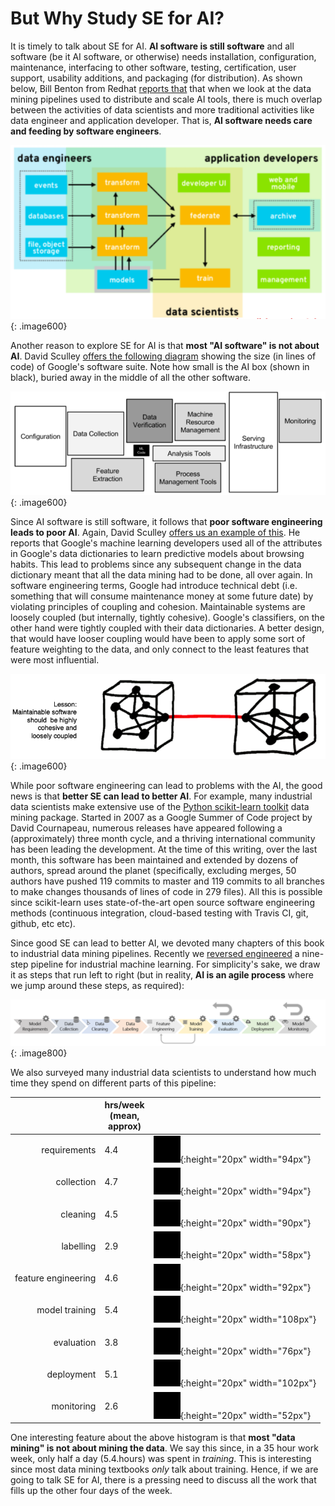 # But Why Study SE for AI?


  It is timely to talk about SE for AI. **AI software is still
  software** and   all  software
   (be it AI software, or otherwise) needs installation, configuration,
   maintenance, interfacing to other software, testing, certification,
   user support, usability additions, and packaging (for distribution).
   As shown below, Bill Benton from Redhat [reports
   that](REFS.md/#benton-2019) that when we look at the data mining
   pipelines used to distribute and scale AI tools, there is  much
   overlap between the activities of data scientists and   more
   traditional activities  like data engineer and application
   developer. That is, **AI software needs care and feeding by
   software engineers**.

  ![](/img/benton19.png){: .image600}

Another reason to explore SE for AI is that **most "AI software"
   is not about AI**.   David Sculley  [offers the following
   diagram](REFS.md/#sculley-2015) showing the size (in lines of
   code) of  Google's software suite. Note how small is the AI box
   (shown in black), buried away in the middle of all the other
   software.

  ![](/img/googleloc.png){: .image600}



Since AI software is still software, it follows that **poor
   software engineering leads to poor AI**. Again, David Sculley
   [offers us an example of this](REFS.md/#sculley-2015).  He reports
   that Google's machine learning developers used all of the
   attributes in Google's data dictionaries to learn predictive
   models about browsing habits. This lead to problems since any
   subsequent change in the data dictionary meant that all the data
   mining had to be done, all over again. In software engineering
   terms, Google had introduce technical debt (i.e. something that
   will consume maintenance money at some future date) by violating
   principles of coupling and cohesion. Maintainable systems are
   loosely coupled (but internally, tightly cohesive). Google's
   classifiers, on the other hand were tightly coupled with their
   data dictionaries.  A better design, that would have looser
   coupling would have been to apply some sort of feature weighting
   to the data, and only connect to the least features that were
   most influential.

![](img/couple.png){: .image600}


While poor software engineering can lead to problems with the AI,
the good news is that
   **better SE can lead to better AI**. For example, many industrial
   data scientists make extensive  use of the [Python scikit-learn
   toolkit](REFS.md#pedregosa-2011) data mining package. Started
   in 2007 as a Google Summer of Code project by David Cournapeau,
   numerous releases have appeared following a (approximately) three
   month cycle, and a thriving international community has been
   leading the development. At the time of this writing, over the
   last month, this software has been maintained and extended by
   dozens of authors, spread around the planet (specifically,
   excluding merges, 50 authors have pushed 119 commits to master
   and 119 commits to all branches to make changes thousands of
   lines of code in  279 files). All this is possible since
   scikit-learn uses state-of-the-art open source software engineering
   methods (continuous integration, cloud-based testing with Travis
   CI, git, github, etc etc).

Since good SE can lead to better AI, we devoted many  chapters of
this book to industrial data mining pipelines.   Recently we 
[reversed engineered](#REFS#amershi-2019) a nine-step pipeline for industrial machine learning.
For simplicity's sake, we draw it as steps that run left to right
(but in reality, **AI is an agile process** where we jump around
these steps, as required):

  ![](/img/9steps.png){: .image800}

   We also surveyed many industrial data scientists to understand how much time they spend on different parts of this pipeline:


||hrs/week<br>(mean,<br>approx)||
|-----------:|---|-----------------------------------------------------|
|requirements|4.4|          ![](/img/black.png){:height="20px" width="94px"} |
|collection |4.7|           ![](/img/black.png){:height="20px" width="94px"} |
|cleaning   |4.5|           ![](/img/black.png){:height="20px" width="90px"} |
|labelling   |2.9|            ![](/img/black.png){:height="20px" width="58px"}|
|feature engineering | 4.6|   ![](/img/black.png){:height="20px" width="92px"}|
|model training    |5.4|            ![](/img/black.png){:height="20px" width="108px"}|
|evaluation  |3.8|            ![](/img/black.png){:height="20px" width="76px"} |
|deployment  |5.1|            ![](/img/black.png){:height="20px" width="102px"}|
|monitoring  |2.6|            ![](/img/black.png){:height="20px" width="52px"}|

One interesting feature about the above histogram is that 
**most "data mining" is not about mining the data**.  We say this since, in  a 35 hour work week, only half a day (5.4.hours) was spent in _training_. This is interesting since most data mining textbooks _only_ talk about training. Hence, if we are going to talk SE for AI, there is a pressing need to discuss all the work that fills up the other four days of the week.  




